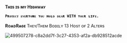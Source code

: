 **Tʜɪs ɪs ᴍʏ Hɪɢʜᴡᴀʏ**


**`Pʀᴏᴛᴇᴄᴛ ᴇᴠᴇʀʏᴏɴᴇ ʏᴏᴜ ʜᴏʟᴅ ᴅᴇᴀʀ WITH ʏᴏᴜʀ ʟɪғᴇ.`**

**RᴏᴀᴅRᴀɢᴇ**
Tʜᴇʏ/Tʜᴇᴍ
Bᴏᴅɪʟʏ 13
Hᴏsᴛ ᴏғ 2 Aʟᴛᴇʀs







![499507278-c8a2dd7f-3c27-4353-af2a-db928512acde](https://github.com/user-attachments/assets/bad14a78-8858-4c00-a9b1-b8fc8e18ab1d)
